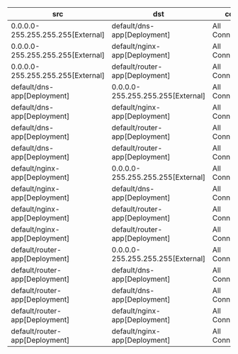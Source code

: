 | src | dst | conn |
|-----|-----|------|
| 0.0.0.0-255.255.255.255[External] | default/dns-app[Deployment] | All Connections |
| 0.0.0.0-255.255.255.255[External] | default/nginx-app[Deployment] | All Connections |
| 0.0.0.0-255.255.255.255[External] | default/router-app[Deployment] | All Connections |
| default/dns-app[Deployment] | 0.0.0.0-255.255.255.255[External] | All Connections |
| default/dns-app[Deployment] | default/nginx-app[Deployment] | All Connections |
| default/dns-app[Deployment] | default/router-app[Deployment] | All Connections |
| default/dns-app[Deployment] | default/router-app[Deployment] | All Connections |
| default/nginx-app[Deployment] | 0.0.0.0-255.255.255.255[External] | All Connections |
| default/nginx-app[Deployment] | default/dns-app[Deployment] | All Connections |
| default/nginx-app[Deployment] | default/router-app[Deployment] | All Connections |
| default/nginx-app[Deployment] | default/router-app[Deployment] | All Connections |
| default/router-app[Deployment] | 0.0.0.0-255.255.255.255[External] | All Connections |
| default/router-app[Deployment] | default/dns-app[Deployment] | All Connections |
| default/router-app[Deployment] | default/dns-app[Deployment] | All Connections |
| default/router-app[Deployment] | default/nginx-app[Deployment] | All Connections |
| default/router-app[Deployment] | default/nginx-app[Deployment] | All Connections |
